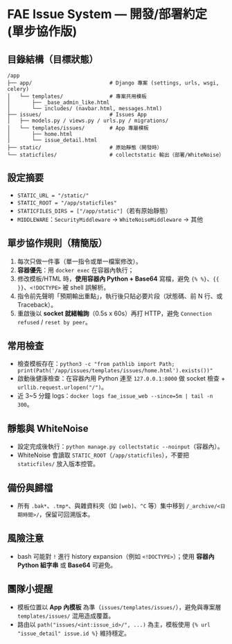 # FAE Issue System — 開發/部署約定 (單步協作版)

## 目錄結構（目標狀態）
```
/app
├── app/                         # Django 專案 (settings, urls, wsgi, celery)
│   └── templates/               # 專案共用模板
│       ├── _base_admin_like.html
│       └── includes/ (navbar.html, messages.html)
├── issues/                      # Issues App
│   ├── models.py / views.py / urls.py / migrations/
│   └── templates/issues/        # App 專屬模板
│       ├── home.html
│       └── issue_detail.html
├── static/                      # 原始靜態（開發時）
└── staticfiles/                 # collectstatic 輸出（部署/WhiteNoise）
```

## 設定摘要
- `STATIC_URL = "/static/"`
- `STATIC_ROOT = "/app/staticfiles"`
- `STATICFILES_DIRS = ["/app/static"]`（若有原始靜態）
- `MIDDLEWARE`：`SecurityMiddleware` → `WhiteNoiseMiddleware` → 其他

## 單步協作規則（精簡版）
1) 每次只做一件事（單一指令或單一檔案修改）。
2) **容器優先**：用 `docker exec` 在容器內執行；
3) 修改模板/HTML 時，**使用容器內 Python + Base64** 寫檔，避免 `{% %}`、`{{ }}`、`<!DOCTYPE>` 被 shell 誤解析。
4) 指令前先聲明「預期輸出重點」，執行後只貼必要片段（狀態碼、前 N 行、或 Traceback）。
5) 重啟後以 **socket 就緒輪詢**（0.5s x 60s）再打 HTTP，避免 `Connection refused` / `reset by peer`。

## 常用檢查
- 檢查模板存在：`python3 -c "from pathlib import Path; print(Path('/app/issues/templates/issues/home.html').exists())"`
- 啟動後健康檢查：在容器內用 Python 連至 `127.0.0.1:8000` 做 socket 檢查 + `urllib.request.urlopen("/")`。
- 近 3~5 分鐘 logs：`docker logs fae_issue_web --since=5m | tail -n 300`。

## 靜態與 WhiteNoise
- 設定完成後執行：`python manage.py collectstatic --noinput`（容器內）。
- WhiteNoise 會讀取 `STATIC_ROOT`（`/app/staticfiles`），不要把 `staticfiles/` 放入版本控管。

## 備份與歸檔
- 所有 `.bak*`、`.tmp*`、與雜資料夾（如 `[web]`、`^C` 等）集中移到 `/_archive/<日期時間>/`，保留可回溯版本。

## 風險注意
- bash 可能對 `!` 進行 history expansion（例如 `<!DOCTYPE>`）；使用 **容器內 Python 組字串** 或 **Base64** 可避免。

## 團隊小提醒
- 模板位置以 **App 內模板** 為準（`issues/templates/issues/`），避免與專案層 `templates/issues/` 混用造成覆蓋。
- 路由以 `path("issues/<int:issue_id>/", ...)` 為主，模板使用 `{% url "issue_detail" issue.id %}` 維持穩定。
